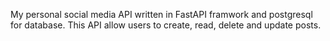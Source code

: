 My personal social media API written in FastAPI framwork and postgresql for database. This API allow users to create, read, delete and update posts. 
